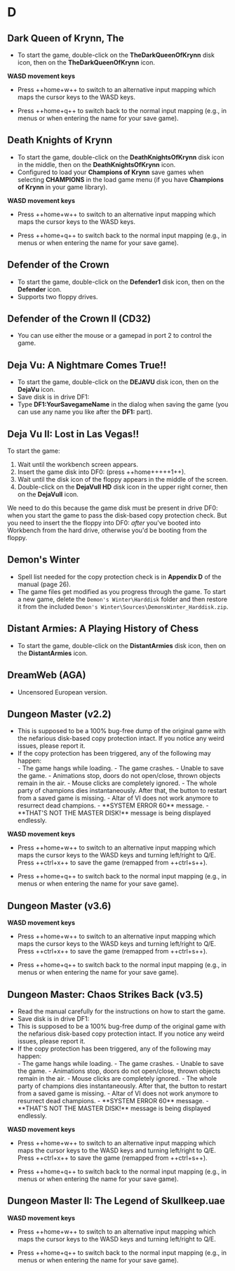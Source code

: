# D

## Dark Queen of Krynn, The

- To start the game, double-click on the **TheDarkQueenOfKrynn** disk icon,
  then on the **TheDarkQueenOfKrynn** icon.

**WASD movement keys**

- Press ++home+w++ to switch to an alternative input mapping which maps the
  cursor keys to the WASD keys.

- Press ++home+q++ to switch back to the normal input mapping (e.g., in menus
  or when entering the name for your save game).


## Death Knights of Krynn

- To start the game, double-click on the **DeathKnightsOfKrynn** disk icon in
  the middle, then on the **DeathKnightsOfKrynn** icon.
- Configured to load your **Champions of Krynn** save games when selecting
  **CHAMPIONS** in the load game menu (if you have **Champions of Krynn** in
  your game library).

**WASD movement keys**

- Press ++home+w++ to switch to an alternative input mapping which maps the
  cursor keys to the WASD keys.

- Press ++home+q++ to switch back to the normal input mapping (e.g., in menus
  or when entering the name for your save game).


## Defender of the Crown

- To start the game, double-click on the **Defender1** disk icon, then on the
  **Defender** icon.
- Supports two floppy drives.


## Defender of the Crown II (CD32)

- You can use either the mouse or a gamepad in port 2 to control the game.


## Deja Vu: A Nightmare Comes True!!

- To start the game, double-click on the **DEJAVU** disk icon, then on the
  **DejaVu** icon.
- Save disk is in drive DF1:
- Type **DF1:YourSavegameName** in the dialog when saving the game (you can
  use any name you like after the **DF1:** part).


## Deja Vu II: Lost in Las Vegas!!

To start the game:

1. Wait until the workbench screen appears.
2. Insert the game disk into DF0: (press ++home+++++1++).
3. Wait until the disk icon of the floppy appears in the middle of the screen.
4. Double-click on the **DejaVuII HD** disk icon in the upper right corner,
   then on the **DejaVuII** icon.

We need to do this because the game disk must be present in drive DF0: when you
start the game to pass the disk-based copy protection check. But you need to
insert the the floppy into DF0: _after_ you've booted into Workbench from the
hard drive, otherwise you'd be booting from the floppy.


## Demon's Winter

- Spell list needed for the copy protection check is in **Appendix D** of the
  manual (page 26).
- The game files get modified as you progress through the game. To start a new
  game, delete the `Demon's Winter\Harddisk` folder and then restore it from
  the included `Demon's Winter\Sources\DemonsWinter_Harddisk.zip`.


## Distant Armies: A Playing History of Chess

- To start the game, double-click on the **DistantArmies** disk icon, then on
  the **DistantArmies** icon.


## DreamWeb (AGA)

- Uncensored European version.


## Dungeon Master (v2.2)

- This is supposed to be a 100% bug-free dump of the original game with the
  nefarious disk-based copy protection intact. If you notice any weird issues,
  please report it.
- If the copy protection has been triggered, any of the following may happen:
    <div class="compact" markdown>
    - The game hangs while loading.
    - The game crashes.
    - Unable to save the game.
    - Animations stop, doors do not open/close, thrown objects remain in the air.
    - Mouse clicks are completely ignored.
    - The whole party of champions dies instantaneously. After that, the button
      to restart from a saved game is missing.
    - Altar of VI does not work anymore to resurrect dead champions.
    - **SYSTEM ERROR 60** message.
    - **THAT'S NOT THE MASTER DISK!** message is being displayed endlessly.
    </div>

**WASD movement keys**

- Press ++home+w++ to switch to an alternative input mapping which maps the
  cursor keys to the WASD keys and turning left/right to Q/E. Press ++ctrl+x++
  to save the game (remapped from ++ctrl+s++).

- Press ++home+q++ to switch back to the normal input mapping (e.g., in menus
  or when entering the name for your save game).


## Dungeon Master (v3.6)

**WASD movement keys**

- Press ++home+w++ to switch to an alternative input mapping which maps the
  cursor keys to the WASD keys and turning left/right to Q/E. Press ++ctrl+x++
  to save the game (remapped from ++ctrl+s++).

- Press ++home+q++ to switch back to the normal input mapping (e.g., in menus
  or when entering the name for your save game).


## Dungeon Master: Chaos Strikes Back (v3.5)

- Read the manual carefully for the instructions on how to start the game.
- Save disk is in drive DF1:
- This is supposed to be a 100% bug-free dump of the original game with the
  nefarious disk-based copy protection intact. If you notice any weird issues,
  please report it.
- If the copy protection has been triggered, any of the following may happen:
    <div class="compact" markdown>
    - The game hangs while loading.
    - The game crashes.
    - Unable to save the game.
    - Animations stop, doors do not open/close, thrown objects remain in the air.
    - Mouse clicks are completely ignored.
    - The whole party of champions dies instantaneously. After that, the button
      to restart from a saved game is missing.
    - Altar of VI does not work anymore to resurrect dead champions.
    - **SYSTEM ERROR 60** message.
    - **THAT'S NOT THE MASTER DISK!** message is being displayed endlessly.
    </div>

**WASD movement keys**

- Press ++home+w++ to switch to an alternative input mapping which maps the
  cursor keys to the WASD keys and turning left/right to Q/E. Press ++ctrl+x++
  to save the game (remapped from ++ctrl+s++).

- Press ++home+q++ to switch back to the normal input mapping (e.g., in menus
  or when entering the name for your save game).


## Dungeon Master II: The Legend of Skullkeep.uae

**WASD movement keys**

- Press ++home+w++ to switch to an alternative input mapping which maps the
  cursor keys to the WASD keys and turning left/right to Q/E.

- Press ++home+q++ to switch back to the normal input mapping (e.g., in menus
  or when entering the name for your save game).

